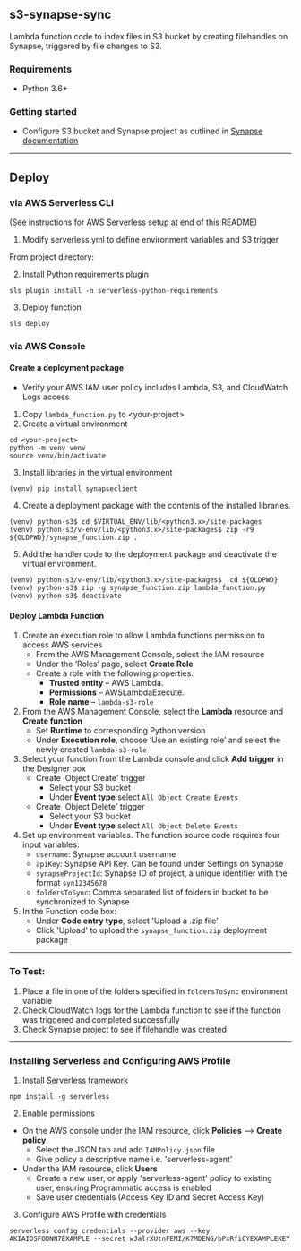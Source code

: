 ## s3-synapse-sync

Lambda function code to index files in S3 bucket by creating filehandles on Synapse, triggered by file changes to S3.

### Requirements
- Python 3.6+

### Getting started
- Configure S3 bucket and Synapse project as outlined in [Synapse documentation](https://docs.synapse.org/articles/custom_storage_location.html#toc-custom-storage-locations)

---

## Deploy
### via AWS Serverless CLI
(See instructions for AWS Serverless setup at end of this README)

1. Modify serverless.yml to define environment variables and S3 trigger

From project directory: 

2. Install Python requirements plugin
``` 
sls plugin install -n serverless-python-requirements
```
3. Deploy function
``` 
sls deploy
```


### via AWS Console
#### Create a deployment package
- Verify your AWS IAM user policy includes Lambda, S3, and CloudWatch Logs access
1. Copy `lambda_function.py` to \<your-project\>
2. Create a virtual environment
```
cd <your-project>
python -m venv venv
source venv/bin/activate
```
3. Install libraries in the virtual environment
```
(venv) pip install synapseclient
```
4. Create a deployment package with the contents of the installed libraries.
```
(venv) python-s3$ cd $VIRTUAL_ENV/lib/<python3.x>/site-packages
(venv) python-s3/v-env/lib/<python3.x>/site-packages$ zip -r9 ${OLDPWD}/synapse_function.zip .
```
5. Add the handler code to the deployment package and deactivate the virtual environment.
```
(venv) python-s3/v-env/lib/<python3.x>/site-packages$  cd ${OLDPWD}
(venv) python-s3$ zip -g synapse_function.zip lambda_function.py
(venv) python-s3$ deactivate
```

#### Deploy Lambda Function
1. Create an execution role to allow Lambda functions permission to access AWS services
    - From the AWS Management Console, select the IAM resource
    - Under the ‘Roles’ page, select **Create Role**
    - Create a role with the following properties.
        - **Trusted entity** – AWS Lambda.
        - **Permissions** – AWSLambdaExecute.
        - **Role name** – `lambda-s3-role`
2. From the AWS Management Console, select the **Lambda** resource and **Create function**
    - Set **Runtime** to corresponding Python version
    - Under **Execution role**, choose ‘Use an existing role’ and select the newly created `lambda-s3-role` 
3. Select your function from the Lambda console and click **Add trigger** in the Designer box
    - Create 'Object Create' trigger
        - Select your S3 bucket
        - Under **Event type** select `All Object Create Events` 
    - Create 'Object Delete' trigger
        - Select your S3 bucket 
        - Under **Event type** select `All Object Delete Events` 
4. Set up environment variables. The function source code requires four input variables: 
    - `username`: Synapse account username 
    - `apiKey`: Synapse API Key. Can be found under Settings on Synapse
    - `synapseProjectId`: Synapse ID of project, a unique identifier with the format `syn12345678`
    - `foldersToSync`: Comma separated list of folders in bucket to be synchronized to Synapse
5. In the Function code box:
    - Under **Code entry type**, select 'Upload a .zip file'
    - Click 'Upload' to upload the `synapse_function.zip` deployment package

---

### To Test: 
1. Place a file in one of the folders specified in `foldersToSync` environment variable
2. Check CloudWatch logs for the Lambda function to see if the function was triggered and completed successfully 
3. Check Synapse project to see if filehandle was created

---

### Installing Serverless and Configuring AWS Profile
1. Install [Serverless framework](https://www.serverless.com/framework/docs/getting-started/) 
```
npm install -g serverless 
```
2. Enable permissions
- On the AWS console under the IAM resource, click **Policies** --> **Create policy**
    - Select the JSON tab and add `IAMPolicy.json` file
    - Give policy a descriptive name i.e. 'serverless-agent'
- Under the IAM resource, click **Users**
    - Create a new user, or apply 'serverless-agent' policy to existing user, ensuring Programmatic access is enabled
    - Save user credentials (Access Key ID and Secret Access Key) 
        
3. Configure AWS Profile with credentials
```
serverless config credentials --provider aws --key AKIAIOSFODNN7EXAMPLE --secret wJalrXUtnFEMI/K7MDENG/bPxRfiCYEXAMPLEKEY
```
